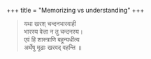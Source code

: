 +++
title = "Memorizing vs understanding"
+++


> यथा खरश् चन्दनभारवाही  
भारस्य वेत्ता न तु चन्दनस्य।  
एवं हि शास्त्राणि बहून्यधीत्य  
अर्थेषु मूढाः खरवद् वहन्ति ॥
